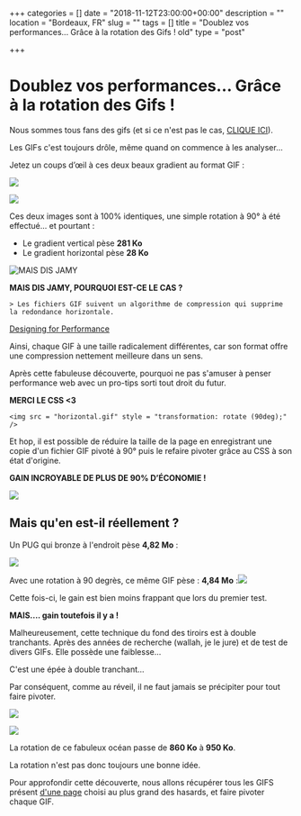 +++
categories = []
date = "2018-11-12T23:00:00+00:00"
description = ""
location = "Bordeaux, FR"
slug = ""
tags = []
title = "Doublez vos performances... Grâce à la rotation des Gifs ! old"
type = "post"

+++
# Doublez vos performances... Grâce à la rotation des Gifs !

Nous sommes tous fans des gifs (et si ce n'est pas le cas, [CLIQUE ICI](https://www.baidu.com/)).

Les GIFs c'est toujours drôle, même quand on commence à les analyser...

Jetez un coups d’œil à ces deux beaux gradient au format GIF :

![](/uploads/gradient-hor.gif)

![](/uploads/gradient-hor.gif)

Ces deux images sont à 100% identiques, une simple rotation à 90° à été effectué... et pourtant :

* Le gradient vertical pèse **281 Ko**
* Le gradient horizontal pèse **28 Ko**

![](/uploads/jamy.jpg "MAIS DIS JAMY")

**MAIS DIS JAMY, POURQUOI EST-CE LE CAS ?**

    > Les fichiers GIF suivent un algorithme de compression qui supprime la redondance horizontale.

[Designing for Performance](http://designingforperformance.com/optimizing-images/#gif)

Ainsi, chaque GIF à une taille radicalement différentes, car son format offre une compression nettement meilleure dans un sens.

Après cette fabuleuse découverte, pourquoi ne pas s'amuser à penser performance web avec un pro-tips sorti tout droit du futur. 

**MERCI LE CSS <3**

    <img src = "horizontal.gif" style = "transformation: rotate (90deg);" />

Et hop, il est possible de réduire la taille de la page en enregistrant une copie d'un fichier GIF pivoté à 90° puis le refaire pivoter grâce au CSS à son état d'origine.

**GAIN INCROYABLE DE PLUS DE 90% D’ÉCONOMIE !**

![](/uploads/magic.gif)

## Mais qu'en est-il réellement ?

Un PUG qui bronze à l'endroit pèse **4,82 Mo** :

![](/uploads/pug_hor.gif)

Avec une rotation à 90 degrès, ce même GIF pèse : **4,84 Mo** :**![](/uploads/pug-ver.gif)**

Cette fois-ci, le gain est bien moins frappant que lors du premier test. 

**MAIS.... gain toutefois il y a !**

Malheureusement, cette technique du fond des tiroirs est à double tranchants. Après des années de recherche (wallah, je le jure) et de test de divers GIFs. Elle possède une faiblesse...

C'est une épée à double tranchant... 

Par conséquent, comme au réveil, il ne faut jamais se précipiter pour tout faire pivoter.

![](/uploads/ocean_hor.gif)

![](/uploads/ocean_ver.gif)

La rotation de ce fabuleux océan passe de **860 Ko** à **950 Ko**.

La rotation n'est pas donc toujours une bonne idée.

Pour approfondir cette découverte, nous allons récupérer tous les GIFS présent [d'une page](https://www.tumblr.com/search/l%27amour%20est%20dans%20le%20pr%C3%A9%20gif "d'une page") choisi au plus grand des hasards, et faire pivoter chaque GIF.